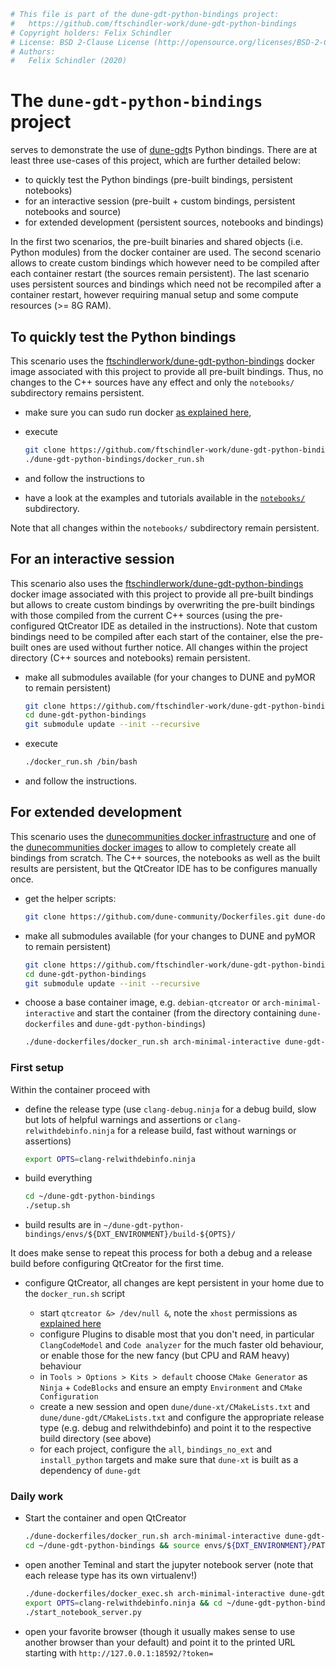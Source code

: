 ```bash
# This file is part of the dune-gdt-python-bindings project:
#   https://github.com/ftschindler-work/dune-gdt-python-bindings
# Copyright holders: Felix Schindler
# License: BSD 2-Clause License (http://opensource.org/licenses/BSD-2-Clause)
# Authors:
#   Felix Schindler (2020)
```

# The `dune-gdt-python-bindings` project

serves to demonstrate the use of [dune-gdt](https://github.com/dune-community/dune-gdt)s Python bindings.
There are at least three use-cases of this project, which are further detailed below:

* to quickly test the Python bindings (pre-built bindings, persistent notebooks)
* for an interactive session (pre-built + custom bindings, persistent notebooks and source)
* for extended development (persistent sources, notebooks and bindings)

In the first two scenarios, the pre-built binaries and shared objects (i.e. Python modules)
from the docker container are used. The second scenario allows to create custom bindings which
however need to be compiled after each container restart (the sources remain persistent).
The last scenario uses persistent sources and bindings which need not be recompiled after a container
restart, however requiring manual setup and some compute resources (>= 8G RAM).


## To quickly test the Python bindings

This scenario uses the [ftschindlerwork/dune-gdt-python-bindings](https://hub.docker.com/r/ftschindlerwork/dune-gdt-python-bindings)
docker image associated with this project to provide all pre-built bindings. Thus, no changes
to the C++ sources have any effect and only the `notebooks/` subdirectory remains persistent.

* make sure you can sudo run docker [as explained here](https://github.com/dune-community/Dockerfiles),

* execute

  ```bash
  git clone https://github.com/ftschindler-work/dune-gdt-python-bindings.git
  ./dune-gdt-python-bindings/docker_run.sh
  ```

* and follow the instructions to

* have a look at the examples and tutorials available in the [`notebooks/`](https://github.com/ftschindler-work/dune-gdt-python-bindings/tree/master/notebooks) subdirectory.

Note that all changes within the `notebooks/` subdirectory remain persistent.


## For an interactive session

This scenario also uses the [ftschindlerwork/dune-gdt-python-bindings](https://hub.docker.com/r/ftschindlerwork/dune-gdt-python-bindings)
docker image associated with this project to provide all pre-built bindings but allows to
create custom bindings by overwriting the pre-built bindings with those compiled from the
current C++ sources (using the pre-configured QtCreator IDE as detailed in the instructions).
Note that custom bindings need to be compiled after each start of the container, else the
pre-built ones are used without further notice. All changes within the project directory (C++ sources
and notebooks) remain persistent.

* make all submodules available (for your changes to DUNE and pyMOR to remain persistent)

  ```bash
  git clone https://github.com/ftschindler-work/dune-gdt-python-bindings.git
  cd dune-gdt-python-bindings
  git submodule update --init --recursive
  ```

* execute
  
  ```bash
  ./docker_run.sh /bin/bash
  ```

* and follow the instructions.


## For extended development

This scenario uses the [dunecommunities docker infrastructure](https://github.com/dune-community/Dockerfiles)
and one of the [dunecommunities docker images](https://hub.docker.com/u/dunecommunity) to allow to
completely create all bindings from scratch. The C++ sources, the notebooks as well as the built results are
persistent, but the QtCreator IDE has to be configures manually once.

* get the helper scripts:

  ```bash
  git clone https://github.com/dune-community/Dockerfiles.git dune-dockerfiles
  ```

* make all submodules available (for your changes to DUNE and pyMOR to remain persistent)

  ```bash
  git clone https://github.com/ftschindler-work/dune-gdt-python-bindings.git
  cd dune-gdt-python-bindings
  git submodule update --init --recursive
  ```

* choose a base container image, e.g. `debian-qtcreator` or `arch-minimal-interactive` and
  start the container (from the directory containing `dune-dockerfiles` and `dune-gdt-python-bindings`)

  ```bash
  ./dune-dockerfiles/docker_run.sh arch-minimal-interactive dune-gdt-python-bindings /bin/bash
  ```

### First setup

Within the container proceed with

* define the release type (use `clang-debug.ninja` for a debug build, slow but lots of helpful warnings
  and assertions or `clang-relwithdebinfo.ninja` for a release build, fast without warnings or assertions)

  ```bash
  export OPTS=clang-relwithdebinfo.ninja
  ```

* build everything

  ```bash
  cd ~/dune-gdt-python-bindings
  ./setup.sh
  ```

* build results are in `~/dune-gdt-python-bindings/envs/${DXT_ENVIRONMENT}/build-${OPTS}/`

It does make sense to repeat this process for both a debug and a release build before configuring QtCreator
for the first time.

* configure QtCreator, all changes are kept persistent in your home due to the `docker_run.sh` script

  - start `qtcreator &> /dev/null &`, note the `xhost` permissions as [explained here](https://github.com/dune-community/Dockerfiles)
  - configure Plugins to disable most that you don't need, in particular `ClangCodeModel` and `Code analyzer`
    for the much faster old behaviour, or enable those for the new fancy (but CPU and RAM heavy) behaviour
  - in `Tools > Options > Kits > default` choose `CMake Generator` as `Ninja` + `CodeBlocks` and ensure an empty
    `Environment` and `CMake Configuration`
  - create a new session and open `dune/dune-xt/CMakeLists.txt` and `dune/dune-gdt/CMakeLists.txt` and
    configure the appropriate release type (e.g. debug and relwithdebinfo) and point it to the respective
    build directory (see above)
  - for each project, configure the `all`, `bindings_no_ext` and `install_python` targets and make sure that
    `dune-xt` is built as a dependency of `dune-gdt`


### Daily work

* Start the container and open QtCreator

  ```bash
  ./dune-dockerfiles/docker_run.sh arch-minimal-interactive dune-gdt-python-bindings /bin/bash
  cd ~/dune-gdt-python-bindings && source envs/${DXT_ENVIRONMENT}/PATH.sh && qtcreator &> /dev/null &
  ```

* open another Teminal and start the jupyter notebook server (note that each release type has its own
  virtualenv!)

  ```bash
  ./dune-dockerfiles/docker_exec.sh arch-minimal-interactive dune-gdt-python-bindings /bin/bash
  export OPTS=clang-relwithdebinfo.ninja && cd ~/dune-gdt-python-bindings && source envs/${DXT_ENVIRONMENT}/PATH.sh
  ./start_notebook_server.py
  ```

* open your favorite browser (though it usually makes sense to use another browser than your default)
  and point it to the printed URL starting with `http://127.0.0.1:18592/?token=`

